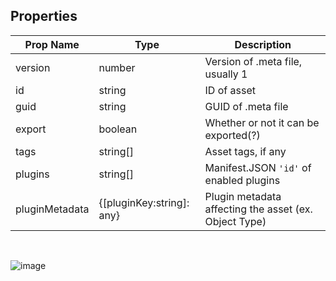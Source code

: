 ## Properties

| Prop Name | Type | Description |
| --------------------- | ------ | ------------------- |
| version | number | Version of .meta file, usually 1 |
| id | string | ID of asset |
| guid | string | GUID of .meta file |
| export | boolean | Whether or not it can be exported(?) |
| tags | string[] | Asset tags, if any |
| plugins | string[] | Manifest.JSON `'id'` of enabled plugins |
| pluginMetadata | {[pluginKey:string]: any} | Plugin metadata affecting the asset (ex. Object Type) |

<br/>

![image](https://github.com/user-attachments/assets/49874657-258e-4d0f-a8dc-fae3dcbaf357)




